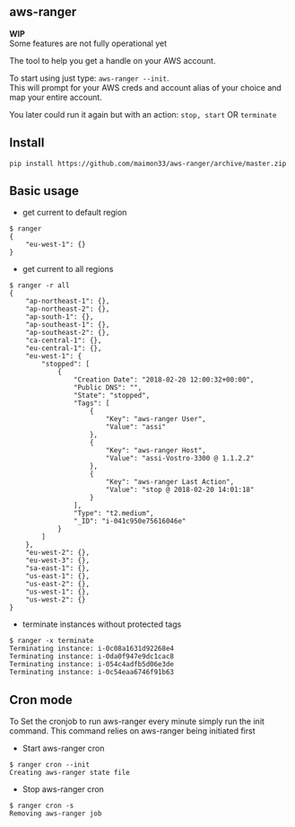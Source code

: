 ## aws-ranger

**WIP**<br>
Some features are not fully operational yet

The tool to help you get a handle on your AWS account.

To start using just type: `aws-ranger --init`.<br>
This will prompt for your AWS creds and account alias of your choice and map your entire account.

You later could run it again but with an action: `stop, start` OR `terminate`


## Install
`pip install https://github.com/maimon33/aws-ranger/archive/master.zip`

## Basic usage
* get current to default region
```
$ ranger
{
    "eu-west-1": {}
}
```
* get current to all regions
```
$ ranger -r all
{
    "ap-northeast-1": {}, 
    "ap-northeast-2": {}, 
    "ap-south-1": {}, 
    "ap-southeast-1": {}, 
    "ap-southeast-2": {}, 
    "ca-central-1": {}, 
    "eu-central-1": {}, 
    "eu-west-1": {
        "stopped": [
            {
                "Creation Date": "2018-02-20 12:00:32+00:00", 
                "Public DNS": "", 
                "State": "stopped", 
                "Tags": [
                    {
                        "Key": "aws-ranger User", 
                        "Value": "assi"
                    }, 
                    {
                        "Key": "aws-ranger Host", 
                        "Value": "assi-Vostro-3300 @ 1.1.2.2"
                    }, 
                    {
                        "Key": "aws-ranger Last Action", 
                        "Value": "stop @ 2018-02-20 14:01:18"
                    }
                ], 
                "Type": "t2.medium", 
                "_ID": "i-041c950e75616046e"
            }
        ]
    }, 
    "eu-west-2": {}, 
    "eu-west-3": {}, 
    "sa-east-1": {}, 
    "us-east-1": {}, 
    "us-east-2": {}, 
    "us-west-1": {}, 
    "us-west-2": {}
}
```
* terminate instances without protected tags
```
$ ranger -x terminate
Terminating instance: i-0c08a1631d92268e4
Terminating instance: i-0da0f947e9dc1cac8
Terminating instance: i-054c4adfb5d06e3de
Terminating instance: i-0c54eaa6746f91b63
```

## Cron mode

To Set the cronjob to run aws-ranger every minute simply run the init command. This command relies on aws-ranger being initiated first
* Start aws-ranger cron
```
$ ranger cron --init
Creating aws-ranger state file
```

* Stop aws-ranger cron
```
$ ranger cron -s
Removing aws-ranger job
```